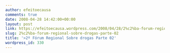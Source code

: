 ```yaml
---
author: efeitoecausa
comments: true
date: 2008-04-28 14:42:00+00:00
layout: post
link: https://efeitoecausa.wordpress.com/2008/04/28/2%c2%ba-forum-regional-sobre-drogas-parte-02/
slug: 2%c2%ba-forum-regional-sobre-drogas-parte-02
title: '>2º Fórum Regional Sobre drogas Parte 02'
wordpress_id: 330
---
```


>
